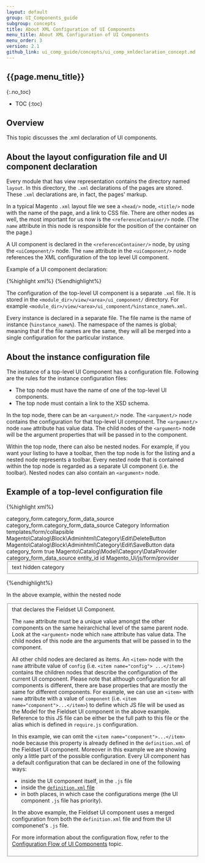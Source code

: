 ```yaml
---
layout: default
group: UI_Components_guide
subgroup: concepts
title: About XML Configuration of UI Components
menu_title: About XML Configuration of UI Components
menu_order: 3
version: 2.1
github_link: ui_comp_guide/concepts/ui_comp_xmldeclaration_concept.md
---
```


##  {{page.menu_title}}
{:.no_toc}

* TOC
{:toc}

## Overview

This topic discusses the .xml declaration of UI components.

## About the layout configuration file and UI component declaration
Every module that has view representation contains the directory named `layout`. In this directory, the `.xml` declarations of the pages are stored. These `.xml` declarations are, in fact, the pages' markup.

In a typical Magento `.xml` layout file we see a `<head/>` node, `<title/>` node with the name of the page, and a link to CSS file. There are other nodes as well, the most important for us now is the `<referenceContainer/>` node. (The `name` attribute in this node is responsible for the position of the container on the page.)

A UI component is declared in the `<referenceContainer/>` node, by using the `<uiComponent/>` node. The `name` attribute in the `<uiComponent/>` node references the XML configuration of the top level UI component.

Example of a UI component declaration:

{%highlight xml%}
<referenceContainer name="page-container">
	<uiComponent name="%instance_name%">
</referenceContainer>
{%endhighlight%}

The configuration of the top-level UI component is a separate `.xml` file. It is stored in the `<module_dir>/view/<area>/ui_component/` directory. For example `<module_dir>/view/<area>/ui_component/%instance_name%.xml`.

Every instance is declared in a separate file. The file name is the name of instance (`%instance_name%`). The namespace of the names is global; meaning that if the file names are the same, they will all be merged into a single configuration for the particular instance.

## About the instance configuration file

The instance of a top-level UI Component has a configuration file. Following are the rules for the instance configuration files:

* The top node must have the name of one of the top-level UI components. <!-- need to mention or link what components -->
* The top node must contain a link to the XSD schema.

In the top node, there can be an `<argument/>` node. The `<argument/>` node contains the configuration for that top-level UI component. The `<argument/>` node `name` attribute has value data. The child nodes of the `<argument>` node will be the argument properties that will be passed in to the component.

Within the top node, there can also be nested nodes. For example, if you want your listing to have a toolbar, then the top node is for the listing and a nested node represents a toolbar. Every nested node that is contained within the top node is regarded as a separate UI component (i.e. the toolbar). Nested nodes can also contain an `<argument>` node.


## Example of a top-level configuration file

{%highlight xml%}
<?xml version="1.0" encoding="UTF-8"?>
<!--
/**
 * Copyright © 2016 Magento. All rights reserved.
 * See COPYING.txt for license details.
 */
-->
<form xmlns:xsi="http://www.w3.org/2001/XMLSchema-instance"
      xsi:noNamespaceSchemaLocation="urn:magento:module:Magento_Ui:etc/ui_configuration.xsd">
    <argument name="data" xsi:type="array">
        <item name="js_config" xsi:type="array">
            <item name="provider" xsi:type="string">category_form.category_form_data_source</item>
            <item name="deps" xsi:type="string">category_form.category_form_data_source</item>
        </item>
        <item name="label" xsi:type="string" translate="true">Category Information</item>
        <item name="template" xsi:type="string">templates/form/collapsible</item>
        <item name="buttons" xsi:type="array">
            <item name="delete" xsi:type="string">Magento\Catalog\Block\Adminhtml\Category\Edit\DeleteButton</item>
            <item name="save" xsi:type="string">Magento\Catalog\Block\Adminhtml\Category\Edit\SaveButton</item>
        </item>
        <item name="config" xsi:type="array">
            <item name="dataScope" xsi:type="string">data</item>
            <item name="namespace" xsi:type="string">category_form</item>
        </item>
        <item name="reverseMetadataMerge" xsi:type="boolean">true</item>
    </argument>
    <dataSource name="category_form_data_source">
        <argument name="dataProvider" xsi:type="configurableObject">
            <argument name="class" xsi:type="string">Magento\Catalog\Model\Category\DataProvider</argument>
            <argument name="name" xsi:type="string">category_form_data_source</argument>
            <argument name="primaryFieldName" xsi:type="string">entity_id</argument>
            <argument name="requestFieldName" xsi:type="string">id</argument>
            <argument name="data" xsi:type="array">
                <item name="config" xsi:type="array">
                    <item name="submit_url" xsi:type="url" path="catalog/category/save"/>
                    <item name="validate_url" xsi:type="url" path="catalog/category/validate"/>
                </item>
            </argument>
        </argument>
        <argument name="data" xsi:type="array">
            <item name="js_config" xsi:type="array">
                <item name="component" xsi:type="string">Magento_Ui/js/form/provider</item>
            </item>
        </argument>
    </dataSource>
    <fieldset name="general">
        <field name="id">
            <argument name="data" xsi:type="array">
                <item name="config" xsi:type="array">
                    <item name="dataType" xsi:type="string">text</item>
                    <item name="formElement" xsi:type="string">hidden</item>
                    <item name="source" xsi:type="string">category</item>
                </item>
            </argument>
        </field>
    </fieldset>
</form>

{%endhighlight%}

In the above example, within the nested node <fieldset> that declares the  Fieldset UI Component.

The `name` attribute must be a unique value amongst the other components on the same heirarchichal level of the same parent node. Look at the `<argument>` node which `name` attribute has value data. The child nodes of this node are the arguments that will be passed in to the component.

All other child nodes are declared as items. An `<item>` node with the `name` attribute value of `config` (i.e. `<item name="config"> ...</item>`) contains the children nodes that describe the configuration of the current UI component. Please note that although configuration for all components is different, there are base properties that are mostly the same for different components. For example, we can use an `<item>` with `name` attribute with a value of `component` (i.e. `<item name="component">...</item>`) to define which JS file will be used as the Model for the  Fieldset UI component in the above example. Reference to this JS file can be either be the full path to this file or the alias which is defined in `require.js` configuration.

In this example, we can omit the `<item name="component">...</item>` node because this property is already defined in the `definition.xml` of the Fieldset UI component. Moreover in this example we are showing only a little part of the possible configuration. Every UI component has a default configuration that can be declared in one of the following ways:

- inside the UI component itself, in the `.js` file
- inside the [`definition.xml` file]({{site.mage2100url}}app/code/Magento/Ui/view/base/ui_component/etc/definition.xml)
- in both places, in which case the configurations merge (the UI component `.js` file has priority).

In the above example, the Fieldset UI component uses a merged  configuration from both the `definition.xml` file and from the UI componenet's `.js` file.

For more information about the configuration flow, refer to  the [Configuration Flow of UI Components]({{page.baseurl}}ui_comp_guide/concepts/ui_comp_config_flow_concept.md) topic.